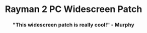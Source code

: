 <h1 align="center">Rayman 2 PC Widescreen Patch</h1>
<h3 align="center">"This widescreen patch is really cool!" - Murphy</h3>

